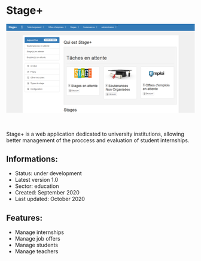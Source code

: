 # Stage+

<p  align="center"><img  src="intro.png"  /></p>
<br>

Stage+ is a web application dedicated to university institutions, allowing better management of the proccess and evaluation of student internships.

## Informations:
- Status: under development
- Latest version 1.0
- Sector: education
- Created: September 2020
- Last updated: October 2020
  
## Features:
- Manage internships
- Manage job offers
- Manage students
- Manage teachers
